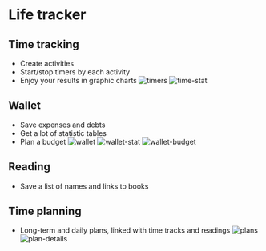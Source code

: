 # Life tracker

## Time tracking
* Create activities
* Start/stop timers by each activity
* Enjoy your results in graphic charts
![timers](https://cloud.githubusercontent.com/assets/5726656/23519618/646a9952-ff99-11e6-9a69-5e121cd0b180.png)
![time-stat](https://cloud.githubusercontent.com/assets/5726656/23519623/6d8527b4-ff99-11e6-9e0d-9885070b6453.png)


## Wallet
* Save expenses and debts
* Get a lot of statistic tables
* Plan a budget
![wallet](https://cloud.githubusercontent.com/assets/5726656/23519506/f7618df2-ff98-11e6-8121-eb6620f1237b.png)
![wallet-stat](https://cloud.githubusercontent.com/assets/5726656/23519541/171bb56e-ff99-11e6-9ed7-20072152778d.png)
![wallet-budget](https://cloud.githubusercontent.com/assets/5726656/23519589/49aecfb6-ff99-11e6-95fd-3a63549ad714.png)



## Reading
* Save a list of names and links to books

## Time planning
* Long-term and daily plans, linked with time tracks and readings
![plans](https://cloud.githubusercontent.com/assets/5726656/23519632/752e4068-ff99-11e6-964d-3fad883c2b35.png)
![plan-details](https://cloud.githubusercontent.com/assets/5726656/23519736/cecd3e62-ff99-11e6-8ed1-ca06b4b6581a.png)
